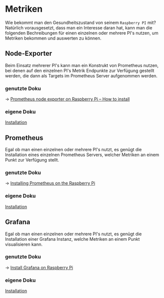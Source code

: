 # Metriken 
Wie bekommt man den Gesundheitszustand von seinem ``Raspberry PI`` mit? 
Natürlich vorausgesetzt, dass man ein Interesse daran hat, kann man die folgenden 
Bechreibungen für einen einzelnen oder mehrere PI's nutzen, um Metriken bekommen 
und auswerten zu können.

## Node-Exporter
Beim Einsatz mehrerer PI's kann man ein Konstrukt von Prometheus nutzen, bei denen 
auf den einzelnen PI's Metrik Endpunkte zur Verfügung gestellt werden, die dann als Targets 
im Prometheus Server aufgenommen werden.

### genutzte Doku
-> [Prometheus node exporter on Raspberry Pi – How to install](https://linuxhit.com/prometheus-node-exporter-on-raspberry-pi-how-to-install/)

### eigene Doku
[Installation](node-exporter.md)

## Prometheus
Egal ob man einen einzelnen oder mehrere PI's nutzt, es genügt die Installation 
eines einzelnen Prometheus Servers, welcher Metriken an einem Punkt zur Verfügung stellt.

### genutzte Doku
-> [Installing Prometheus on the Raspberry Pi](https://pimylifeup.com/raspberry-pi-prometheus/)

### eigene Doku
[Installation](prometheus.md)

## Grafana
Egal ob man einen einzelnen oder mehrere PI's nutzt, es genügt die Installation
einer Grafana Instanz, welche Metriken an einem Punkt visualisieren kann.

### genutzte Doku
-> [Install Grafana on Raspberry Pi](https://grafana.com/tutorials/install-grafana-on-raspberry-pi)

### eigene Doku
[Installation](grafana.md)
